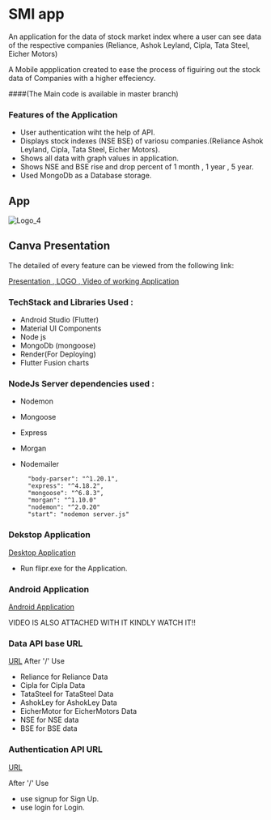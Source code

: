 

# SMI app

An application for the data of stock market index where a user can see data of the respective companies (Reliance,
Ashok Leyland, Cipla, Tata Steel, Eicher Motors)

A Mobile appplication created to ease the process of figuiring out the stock data of Companies with a higher effeciency.

####(The Main code is available in master branch)


### Features of the Application

* User authentication wiht the help of API.
* Displays stock indexes (NSE BSE) of variosu companies.(Reliance Ashok Leyland, Cipla, Tata Steel, Eicher Motors).
* Shows all data with graph values in application.
* Shows NSE and BSE  rise and drop percent of 1 month , 1 year , 5 year.
* Used MongoDb as a Database storage.



## App

![Logo_4](https://user-images.githubusercontent.com/101652869/212565988-ef829651-8c0a-4b8c-b4ed-69e2764b13f0.png)





## Canva Presentation


The detailed of every feature can be viewed from the following link:

[Presentation , LOGO , Video of working  Application](https://drive.google.com/drive/u/0/folders/1MbC_7W8qxTUirJlSr0KGldeBfPyRSRFs)


### TechStack and Libraries Used :

* Android Studio (Flutter)
* Material UI Components
* Node js
* MongoDb (mongoose)
* Render(For Deploying)
* Flutter Fusion charts
    


### NodeJs Server dependencies used :

* Nodemon
* Mongoose
* Express
* Morgan
* Nodemailer

        "body-parser": "^1.20.1",
        "express": "^4.18.2",
        "mongoose": "^6.8.3",
        "morgan": "^1.10.0"
        "nodemon": "^2.0.20"
        "start": "nodemon server.js"


 ### Dekstop Application

[Desktop Application](https://drive.google.com/drive/u/0/folders/1O__LHLgrVbhLos2XO6z1Grzuy_WNpjpA)

* Run flipr.exe for the Application.


### Android Application

[Android Application](https://drive.google.com/drive/u/0/folders/1r0JUilU1Xxhb2K3-fJ5L7VyiX9maBnxw)

VIDEO IS ALSO ATTACHED WITH IT KINDLY WATCH IT!!

### Data API base URL
[URL](https://dataapiservice.onrender.com/)
After '/' Use 
* Reliance for Reliance Data
* Cipla for Cipla Data
* TataSteel for TataSteel Data
* AshokLey for AshokLey Data
* EicherMotor for EicherMotors Data
* NSE for NSE data
* BSE for BSE data
  
### Authentication API URL

[URL](https://authapi-bk7v.onrender.com/user/)

After '/' Use 

* use signup for Sign Up.
* use login for Login.
